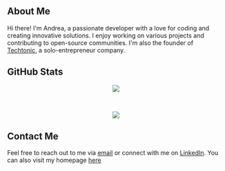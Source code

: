 ## About Me

Hi there! I'm Andrea, a passionate developer with a love for coding and creating innovative solutions. I enjoy working on various projects and contributing to open-source communities.
I'm also the founder of [Techtonic](https://techtonic.ltd), a solo-entrepreneur company.

## GitHub Stats

<p align="center">
    <a href="https://github.com/anuraghazra/github-readme-stats">
    <img align="center" src="https://github-readme-stats.vercel.app/api?username=andrea11&show_icons=true&theme=transparent" />
    </a>
</p>
<br>
<p align="center">
    <img align="center" src="https://github-readme-stats.vercel.app/api/top-langs/?username=andrea11&layout=compact&theme=transparent" />
</p>

## Contact Me

Feel free to reach out to me via [email](mailto:10788630+andrea11@users.noreply.github.com) or connect with me on [LinkedIn](https://www.linkedin.com/in/andrea-accardo). You can also visit my homepage [here](https://techtonic.ltd)
